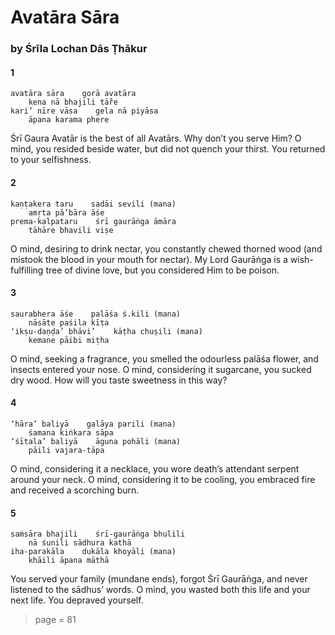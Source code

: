 # Avatāra Sāra

### by Śrīla Lochan Dās Ṭhākur

#### 1

    avatāra sāra    gorā avatāra
        kena nā bhajili tā̐re
    kari’ nīre vāsa    gela nā piyāsa
        āpana karama phere

Śrī Gaura Avatār is the best of all Avatārs. Why don’t you serve Him? O mind, you resided beside water, but did not quench your thirst. You returned to your selfishness.

#### 2

    kaṇṭakera taru    sadāi sevili (mana)
        amṛta pā’bāra āśe
    prema-kalpataru    śrī gaurāṅga āmāra
        tāhāre bhavili viṣe

O mind, desiring to drink nectar, you constantly chewed thorned wood (and mistook the blood in your mouth for nectar). My Lord Gaurāṅga is a wish-fulfilling tree of divine love, but you considered Him to be poison.

#### 3

    saurabhera āśe    palāśa ś.kili (mana)
        nāsāte paśila kīṭa
    ‘ikṣu-daṇḍa’ bhāvi’    kāṭha chuṣili (mana)
        kemane pāibi miṭha

O mind, seeking a fragrance, you smelled the odourless palāśa flower, and insects entered your nose. O mind, considering it sugarcane, you sucked dry wood. How will you taste sweetness in this way?

#### 4

    ‘hāra’ baliyā    galāya parili (mana)
        śamana kiṅkara sāpa
    ‘śītala’ baliyā    āguna pohāli (mana)
        pāili vajara-tāpa

O mind, considering it a necklace, you wore death’s attendant serpent around your neck. O mind, considering it to be cooling, you embraced fire and received a scorching burn.

#### 5

    saṁsāra bhajili    śrī-gaurāṅga bhulili
        nā śunili sādhura kathā
    iha-parakāla    dukāla khoyāli (mana)
        khāili āpana māthā

You served your family (mundane ends), forgot Śrī Gaurāṅga, and never listened to the sādhus’ words. O mind, you wasted both this life and your next life. You depraved yourself.


> page = 81
